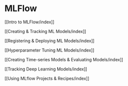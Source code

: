 # MLFlow

[[Intro to MLFlow/index]]

[[Creating & Tracking ML Models/index]]

[[Registering & Deploying ML Models/index]]

[[Hyperparameter Tuning ML Models/index]]

[[Creating Time-series Models & Evaluating Models/index]]

[[Tracking Deep Learning Models/index]]

[[Using MLflow Projects & Recipes/index]]

